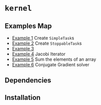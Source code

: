 # ```kernel```


## Examples Map

- <a href="#">Example 1</a> Create ```SimpleTask```s
- <a href="#">Example 2</a> Create  ```StoppableTask```s
- <a href="#">Example 3</a>
- <a href="#">Example 4</a> Jacobi Iterator
- <a href="#">Example 5</a> Sum the elements of an array 
- <a href="#">Example 6</a> Conjugate Gradient solver

## Dependencies

## Installation


